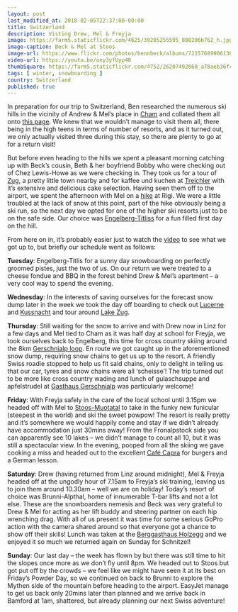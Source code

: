 ```yaml
---
layout: post
last_modified_at: 2018-02-05T22:37:00-00:00
title: Switzerland
description: Visting Drew, Mel & Freyja
image: https://farm5.staticflickr.com/4625/39205255595_808206b762_h.jpg
image-caption: Beck & Mel at Stoos
image-url: https://www.flickr.com/photos/bennbeck/albums/72157689906136972
video-url: https://youtu.be/oey3yfUyp40
thumbSquare: https://farm5.staticflickr.com/4752/26207492868_a78aeb36fc_q.jpg
tags: [ winter, snowboarding ]
country: Switzerland
published: true
---
```


In preparation for our trip to Switzerland, Ben researched the numerous ski hills in the vicinity of Andrew & Mel’s place in
[Cham](https://en.wikipedia.org/wiki/Cham,_Switzerland) and collated them all onto 
[this page](http://jauntjournal.co.uk/plans/2018-Switzerland-Plans/2018-01-20-Relatives-in-Switzerland/). 
We knew that we wouldn’t manage to visit them all, there being in the high teens in terms of number of resorts, and as it turned out, 
we only actually visited three during this stay, so there are plenty to go at for a return visit! 

But before even heading to the hills we spent a pleasant morning catching up with Beck’s cousin, Beth & her boyfriend Bobby who were checking 
out of Chez Lewis-Howe as we were checking in. They took us for a tour of [Zug](https://en.wikipedia.org/wiki/Zug), a pretty little town nearby 
and for kaffee und kuchen at [Treichler](http://www.treichler-zuger-kirschtorte.ch/) with it’s extensive and delicious cake selection. 
Having seen them off to the airport, we spent the afternoon with Mel on a [hike](https://www.rigi.ch/Media/Touren/Panoramaweg) at Rigi. 
We were a little troubled at the lack of snow at this point, part of the hike obviously being a ski run, so the next day we opted for one 
of the higher ski resorts just to be on the safe side. Our choice was [Engelberg-Titliss](http://www.engelberg.ch/en/) for a fun filled first 
day on the hill. 

From here on in, it’s probably easier just to watch the [video](https://youtu.be/oey3yfUyp40) to see what we got up to, but briefly our schedule went as follows:

**Tuesday**: Engelberg-Titlis for a sunny day snowboarding on perfectly groomed pistes, just the two of us. On our return we were treated to a cheese 
fondue and BBQ in the forest behind Drew & Mel’s apartment – a very cool way to spend the evening. 

**Wednesday**: In the interests of saving ourselves for the forecast snow dump later in the week we took the day off boarding to check out 
[Lucerne](https://en.wikipedia.org/wiki/Lucerne) and [Kussnacht](https://en.wikipedia.org/wiki/K%C3%BCssnacht) and tour around 
[Lake Zug](https://en.wikipedia.org/wiki/Lake_Zug).

**Thursday**: Still waiting for the snow to arrive and with Drew now in Linz for a few days and Mel tied to Cham as it was half day at school for Freyja, 
we took ourselves back to Engelberg, this time for cross country skiing around the 8km [Gerschnialp loop](http://www.engelberg.ch/en/winter/cross-country/cross-country-skiing/gerschnialp/). 
En route we got caught up in the aforementioned snow dump, requiring snow chains to get us up to the resort. 
A friendly Swiss roadie stopped to help us fit said chains, only to delight in telling us that our car, tyres and snow chains were all ‘scheisse’! 
The trip turned out to be more like cross country wading and lunch of gulaschsuppe and apfelstrudel at [Gasthaus Gerschnialp](http://www.gasthaus-gerschnialp.ch/) was 
particularly welcome!

**Friday**: With Freyja safely in the care of the local school until 3.15pm we headed off with Mel to [Stoos-Muotatal](https://stoos-muotatal.ch/en/) to take in the 
funky new funicular (steepest in the world) and ski the sweet powpow! The resort is really pretty and it’s somewhere we would happily come and stay if we didn’t 
already have accommodation just 30mins away! From the Fronalpstock side you can apparently see 10 lakes – we didn’t manage to count all 10, but it was still a spectacular view. 
In the evening, pooped from all the skiing we gave cooking a miss and headed out to the excellent [Café Capra](https://www.facebook.com/cafecapra) for burgers and a German lesson.

**Saturday**: Drew (having returned from Linz around midnight), Mel & Freyja headed off at the ungodly hour of 7.15am to Freyja’s ski training, leaving us to join them around 
10.30am – well we are on holiday! Today’s resort of choice was Brunni-Alpthal, home of innumerable T-bar lifts and not a lot else. These are the snowboarders nemesis and 
Beck was very grateful to Drew & Mel for acting as her lift buddy and steering partner on each hip wrenching drag. With all of us present it was time for some serious GoPro 
action with the camera shared around so that everyone got a chance to show off their skills! Lunch was taken at the 
[Berggasthaus Holzegg](http://www.mythenregion.ch/winter/essen/gastronomie/berggasthaus-holzegg/) and we enjoyed it so much we returned again on Sunday for Schnitzel! 

**Sunday**: Our last day – the week has flown by but there was still time to hit the slopes once more as we don’t fly until 8pm. We headed out to Stoos but got put off by 
the crowds – we feel like we might have seen it at its best on Friday’s Powder Day, so we continued on back to Brunni to explore the Mythen side of the mountain before 
heading to the airport. EasyJet manage to get us back only 20mins later than planned and we arrive back in Bamford at 1am, shattered, but already planning our next Swiss adventure! 
